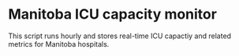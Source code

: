 # Manitoba ICU capacity monitor
This script runs hourly and stores real-time ICU capactiy and related metrics for Manitoba hospitals.
